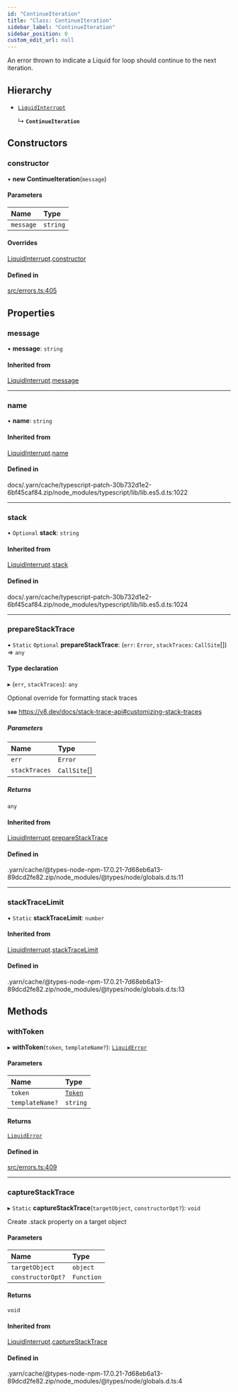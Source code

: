 ```yaml
---
id: "ContinueIteration"
title: "Class: ContinueIteration"
sidebar_label: "ContinueIteration"
sidebar_position: 0
custom_edit_url: null
---
```


An error thrown to indicate a Liquid for loop should continue to the next iteration.

## Hierarchy

- [`LiquidInterrupt`](LiquidInterrupt.md)

  ↳ **`ContinueIteration`**

## Constructors

### constructor

• **new ContinueIteration**(`message`)

#### Parameters

| Name | Type |
| :------ | :------ |
| `message` | `string` |

#### Overrides

[LiquidInterrupt](LiquidInterrupt.md).[constructor](LiquidInterrupt.md#constructor)

#### Defined in

[src/errors.ts:405](https://github.com/jg-rp/liquidscript/blob/6bed77c/src/errors.ts#L405)

## Properties

### message

• **message**: `string`

#### Inherited from

[LiquidInterrupt](LiquidInterrupt.md).[message](LiquidInterrupt.md#message)

___

### name

• **name**: `string`

#### Inherited from

[LiquidInterrupt](LiquidInterrupt.md).[name](LiquidInterrupt.md#name)

#### Defined in

docs/.yarn/cache/typescript-patch-30b732d1e2-6bf45caf84.zip/node_modules/typescript/lib/lib.es5.d.ts:1022

___

### stack

• `Optional` **stack**: `string`

#### Inherited from

[LiquidInterrupt](LiquidInterrupt.md).[stack](LiquidInterrupt.md#stack)

#### Defined in

docs/.yarn/cache/typescript-patch-30b732d1e2-6bf45caf84.zip/node_modules/typescript/lib/lib.es5.d.ts:1024

___

### prepareStackTrace

▪ `Static` `Optional` **prepareStackTrace**: (`err`: `Error`, `stackTraces`: `CallSite`[]) => `any`

#### Type declaration

▸ (`err`, `stackTraces`): `any`

Optional override for formatting stack traces

**`see`** https://v8.dev/docs/stack-trace-api#customizing-stack-traces

##### Parameters

| Name | Type |
| :------ | :------ |
| `err` | `Error` |
| `stackTraces` | `CallSite`[] |

##### Returns

`any`

#### Inherited from

[LiquidInterrupt](LiquidInterrupt.md).[prepareStackTrace](LiquidInterrupt.md#preparestacktrace)

#### Defined in

.yarn/cache/@types-node-npm-17.0.21-7d68eb6a13-89dcd2fe82.zip/node_modules/@types/node/globals.d.ts:11

___

### stackTraceLimit

▪ `Static` **stackTraceLimit**: `number`

#### Inherited from

[LiquidInterrupt](LiquidInterrupt.md).[stackTraceLimit](LiquidInterrupt.md#stacktracelimit)

#### Defined in

.yarn/cache/@types-node-npm-17.0.21-7d68eb6a13-89dcd2fe82.zip/node_modules/@types/node/globals.d.ts:13

## Methods

### withToken

▸ **withToken**(`token`, `templateName?`): [`LiquidError`](LiquidError.md)

#### Parameters

| Name | Type |
| :------ | :------ |
| `token` | [`Token`](tokens.Token.md) |
| `templateName?` | `string` |

#### Returns

[`LiquidError`](LiquidError.md)

#### Defined in

[src/errors.ts:409](https://github.com/jg-rp/liquidscript/blob/6bed77c/src/errors.ts#L409)

___

### captureStackTrace

▸ `Static` **captureStackTrace**(`targetObject`, `constructorOpt?`): `void`

Create .stack property on a target object

#### Parameters

| Name | Type |
| :------ | :------ |
| `targetObject` | `object` |
| `constructorOpt?` | `Function` |

#### Returns

`void`

#### Inherited from

[LiquidInterrupt](LiquidInterrupt.md).[captureStackTrace](LiquidInterrupt.md#capturestacktrace)

#### Defined in

.yarn/cache/@types-node-npm-17.0.21-7d68eb6a13-89dcd2fe82.zip/node_modules/@types/node/globals.d.ts:4
